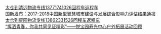   
[太仓到清远物流专线13771741026回程车返程车](http://www.dianyue.me/archives/772/07iuoaaaw6yj7cbr/)  
[国新发布：2017-2018中国新型智慧城市建设与发展综合影响力评估结果通报](http://www.dianyue.me/archives/641/exhz10mwnrigcesz/)  
[太仓到资阳物流专线13862331526回程车返程车](http://www.dianyue.me/archives/616/1n3fjwc6qk22hbzf/)  
[“挥洒青春，你我共同见证精彩”——悦宝园寿光中心户外拓展活动回顾](http://www.dianyue.me/archives/157/8up78x6c77c47w33/)